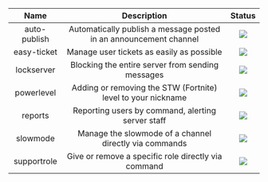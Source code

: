 |     Name     	|                            Description                            	| Status 	|
|:------------:	|:-----------------------------------------------------------------:	|:------:	|
| auto-publish 	| Automatically publish a message posted in an announcement channel 	|  ![](https://img.shields.io/badge/-OK-brightgreen) 	|
|  easy-ticket 	|             Manage user tickets as easily as possible             	|  ![](https://img.shields.io/badge/-OK-brightgreen)
|  lockserver  	|          Blocking the entire server from sending messages         	|  ![](https://img.shields.io/badge/-OK-brightgreen)
|  powerlevel  	|    Adding or removing the STW (Fortnite) level to your nickname   	|  ![](https://img.shields.io/badge/-OK-brightgreen)
|    reports   	|         Reporting users by command, alerting server staff         	|  ![](https://img.shields.io/badge/-OK-brightgreen)
|   slowmode   	|       Manage the slowmode of a channel directly via commands      	|  ![](https://img.shields.io/badge/-OK-brightgreen)
|  supportrole 	|        Give or remove a specific role directly via command        	|  ![](https://img.shields.io/badge/-OK-brightgreen)
